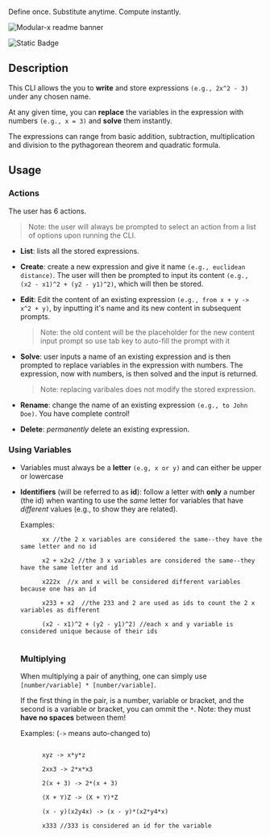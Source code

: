 Define once. Substitute anytime. Compute instantly. 

![Modular-x readme banner](https://github.com/user-attachments/assets/7959931a-40bc-4b96-8078-5f811a42867d)

![Static Badge](https://img.shields.io/badge/Language-Javascript-6ff2a2)


## Description

This CLI allows the you to **write** and store expressions `(e.g., 2x^2 - 3)` under any chosen name. 

At any given time, you can **replace** the variables in the expression with numbers `(e.g., x = 3)` and **solve** them instantly.

The expressions can range from basic addition, subtraction, multiplication and division to the pythagorean theorem and quadratic formula.

## Usage

### Actions
The user has 6 actions.

>Note: the user will always be prompted to select an action from a list of options upon running the CLI.

- **List**: lists all the stored expressions.
- **Create**: create a new expression and give it name `(e.g., euclidean distance)`. The user will then be prompted to input its content `(e.g., (x2 - x1)^2 + (y2 - y1)^2)`, which will then be stored.
- **Edit**: Edit the content of an existing expression `(e.g., from x + y -> x^2 + y)`, by inputting it's name and its new content in subsequent prompts.
  
  >Note: the old content will be the placeholder for the new content input prompt so use tab key to auto-fill the prompt with it

- **Solve**: user inputs a name of an existing expression and is then prompted to replace variables in the expression with numbers. The expression, now with numbers, is then solved and the input is returned.

  >Note: replacing varibales does not modify the stored expression.

- **Rename**: change the name of an existing expression `(e.g., to John Doe)`. You have complete control!
- **Delete**: *permanently* delete an existing expression.

### Using Variables

- Variables must always be a **letter** `(e.g, x or y)` and can either be upper or lowercase
- **Identifiers** (will be referred to as **id**): follow a letter with **only** a number (the id) when wanting to use the *same* letter for variables that have *different* values (e.g., to show they are related).

  Examples:
  ```
        xx //the 2 x variables are considered the same--they have the same letter and no id

        x2 + x2x2 //the 3 x variables are considered the same--they have the same letter and id
      
        x222x  //x and x will be considered different variables because one has an id
      
        x233 + x2  //the 233 and 2 are used as ids to count the 2 x variables as different

        (x2 - x1)^2 + (y2 - y1)^2) //each x and y variable is considered unique because of their ids
        
  ```

  ### Multiplying
  When multiplying a pair of anything, one can simply use `[number/variable] * [number/variable]`.
  
  If the first thing in the pair, is a number, variable or bracket, and the second is a variable or bracket, you can ommit the ` * `.
  Note: they must **have no spaces** between them!

  Examples: (`->` means auto-changed to)
  ```
  
        xyz -> x*y*z

        2xx3 -> 2*x*x3

        2(x + 3) -> 2*(x + 3)

        (X + Y)Z -> (X + Y)*Z
          
        (x - y)(x2y4x) -> (x - y)*(x2*y4*x)

        x333 //333 is considered an id for the variable
  ```

